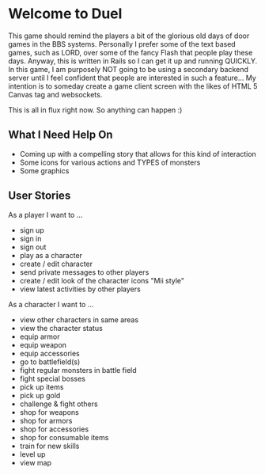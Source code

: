 Welcome to Duel
===============
This game should remind the players a bit of the glorious old days of door games in the BBS systems. Personally I prefer some of the text based games, such as LORD, over some of the fancy Flash that people play these days. Anyway, this is written in Rails so I can get it up and running QUICKLY. In this game, I am purposely NOT going to be using a secondary backend server until I feel confident that people are interested in such a feature... My intention is to someday create a game client screen with the likes of HTML 5 Canvas tag and websockets. 

This is all in flux right now. So anything can happen :)

What I Need Help On
-------------------
* Coming up with a compelling story that allows for this kind of interaction
* Some icons for various actions and TYPES of monsters
* Some graphics

User Stories
------------
As a player I want to ...
* sign up
* sign in
* sign out
* play as a character
* create / edit character
* send private messages to other players
* create / edit look of the character icons "Mii style"
* view latest activities by other players

As a character I want to ...
* view other characters in same areas
* view the character status
* equip armor
* equip weapon
* equip accessories
* go to battlefield(s)
* fight regular monsters in battle field
* fight special bosses
* pick up items
* pick up gold
* challenge & fight others
* shop for weapons
* shop for armors
* shop for accessories
* shop for consumable items
* train for new skills
* level up
* view map

